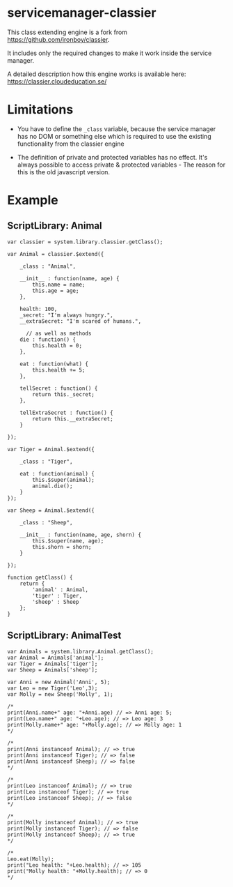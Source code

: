 # servicemanager-classier

This class extending engine is a fork from https://github.com/ironboy/classier.

It includes only the required changes to make it work inside the service manager.

A detailed description how this engine works is available here: https://classier.cloudeducation.se/


# Limitations

* You have to define the `_class` variable, because the service manager has no DOM or something else which is required to use the existing functionality from the classier engine

* The definition of private and protected variables has no effect. It's always possible to access private & protected variables - The reason for this is the old javascript version.

# Example

## ScriptLibrary: Animal

```
var classier = system.library.classier.getClass();

var Animal = classier.$extend({

    _class : "Animal",

    __init__ : function(name, age) {
        this.name = name;
        this.age = age;
    },

    health: 100,
    _secret: "I'm always hungry.",
    __extraSecret: "I'm scared of humans.",

      // as well as methods
    die : function() {
        this.health = 0;
    },

    eat : function(what) {
        this.health += 5;
    },

    tellSecret : function() {
        return this._secret;
    },

    tellExtraSecret : function() {
        return this.__extraSecret;
    }

});

var Tiger = Animal.$extend({

    _class : "Tiger",

    eat : function(animal) {
        this.$super(animal);
        animal.die();
    }
});

var Sheep = Animal.$extend({

    _class : "Sheep",

    __init__ : function(name, age, shorn) {
        this.$super(name, age);
        this.shorn = shorn;
    }

});

function getClass() {
	return {
		'animal' : Animal,
		'tiger' : Tiger,
		'sheep' : Sheep
	};
}
```

## ScriptLibrary: AnimalTest

```
var Animals = system.library.Animal.getClass();
var Animal = Animals['animal'];
var Tiger = Animals['tiger'];
var Sheep = Animals['sheep'];

var Anni = new Animal('Anni', 5);
var Leo = new Tiger('Leo',3);
var Molly = new Sheep('Molly', 1);

/*
print(Anni.name+" age: "+Anni.age) // => Anni age: 5;
print(Leo.name+" age: "+Leo.age); // => Leo age: 3
print(Molly.name+" age: "+Molly.age); // => Molly age: 1
*/

/*
print(Anni instanceof Animal); // => true
print(Anni instanceof Tiger); // => false
print(Anni instanceof Sheep); // => false
*/

/*
print(Leo instanceof Animal); // => true
print(Leo instanceof Tiger); // => true
print(Leo instanceof Sheep); // => false
*/

/*
print(Molly instanceof Animal); // => true
print(Molly instanceof Tiger); // => false
print(Molly instanceof Sheep); // => true
*/

/*
Leo.eat(Molly);
print("Leo health: "+Leo.health); // => 105
print("Molly health: "+Molly.health); // => 0
*/
```
